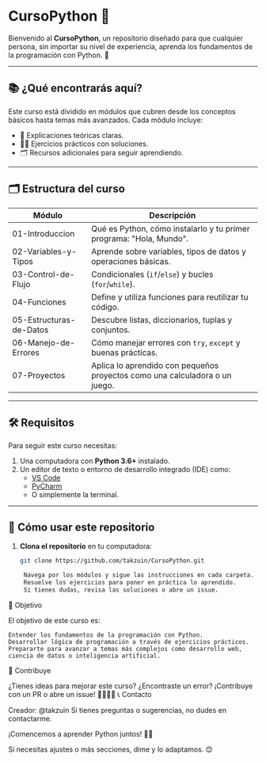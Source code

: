 # CursoPython 🐍

Bienvenido al **CursoPython**, un repositorio diseñado para que cualquier persona, sin importar su nivel de experiencia, aprenda los fundamentos de la programación con Python. 🚀

---

## 📚 **¿Qué encontrarás aquí?**

Este curso está dividido en módulos que cubren desde los conceptos básicos hasta temas más avanzados. Cada módulo incluye:
- 📖 Explicaciones teóricas claras.
- 🧑‍💻 Ejercicios prácticos con soluciones.
- 🗂 Recursos adicionales para seguir aprendiendo.

---

## 🗂️ **Estructura del curso**

| **Módulo**                | **Descripción**                                                                 |
|---------------------------|---------------------------------------------------------------------------------|
| 01-Introduccion           | Qué es Python, cómo instalarlo y tu primer programa: "Hola, Mundo".            |
| 02-Variables-y-Tipos      | Aprende sobre variables, tipos de datos y operaciones básicas.                 |
| 03-Control-de-Flujo       | Condicionales (`if`/`else`) y bucles (`for`/`while`).                          |
| 04-Funciones              | Define y utiliza funciones para reutilizar tu código.                         |
| 05-Estructuras-de-Datos   | Descubre listas, diccionarios, tuplas y conjuntos.                             |
| 06-Manejo-de-Errores      | Cómo manejar errores con `try`, `except` y buenas prácticas.                   |
| 07-Proyectos              | Aplica lo aprendido con pequeños proyectos como una calculadora o un juego.   |

---

## 🛠 **Requisitos**

Para seguir este curso necesitas:
1. Una computadora con **Python 3.6+** instalado.
2. Un editor de texto o entorno de desarrollo integrado (IDE) como:
   - [VS Code](https://code.visualstudio.com/)
   - [PyCharm](https://www.jetbrains.com/pycharm/)
   - O simplemente la terminal.

---

## 🚀 **Cómo usar este repositorio**

1. **Clona el repositorio** en tu computadora:
   ```bash
   git clone https://github.com/takzuin/CursoPython.git

    Navega por los módulos y sigue las instrucciones en cada carpeta.
    Resuelve los ejercicios para poner en práctica lo aprendido.
    Si tienes dudas, revisa las soluciones o abre un issue.

🌟 Objetivo

El objetivo de este curso es:

    Entender los fundamentos de la programación con Python.
    Desarrollar lógica de programación a través de ejercicios prácticos.
    Prepararte para avanzar a temas más complejos como desarrollo web, ciencia de datos o inteligencia artificial.

💬 Contribuye

¿Tienes ideas para mejorar este curso? ¿Encontraste un error? ¡Contribuye con un PR o abre un issue! 👩‍💻👨‍💻
📞 Contacto

Creador: @takzuin
Si tienes preguntas o sugerencias, no dudes en contactarme.

¡Comencemos a aprender Python juntos! 🐍✨


Si necesitas ajustes o más secciones, dime y lo adaptamos. 😊
